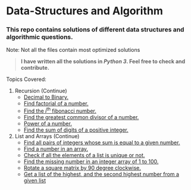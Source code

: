 # Data-Structures and Algorithm

### This repo contains solutions of different data structures and algorithmic questions.
Note: Not all the files contain most optimized solutions

> **I have written all the solutions in _Python 3_. Feel free to check and contribute.**

Topics Covered:

1. Recursion (Continue)
   - [Decimal to Binary.](/Python/Recursion/decimalToBinary.py)
   - [Find factorial of a number.](/Python/Recursion/factorial.py)
   - [Find the *i*<sup>th</sup> fibonacci number.](/Python/Recursion/fibonacci.py)
   - [Find the greatest common divisor of a number.](/Python/Recursion/gcd.py)
   - [Power of a number.](/Python/Recursion/power.py)
   - [Find the sum of digits of a positive integer.](/Python/Recursion/sum_of_digits.py)
2. List and Arrays (Continue)
   - [Find all pairs of integers whose sum is equal to a given number.](/Python/Array/findPairs.py)
   - [Find a number in an array.](/Python/Array/f_number.py)
   - [Check if all the elements of a list is unique or not.](/Python/Array/isUnique.py)
   - [Find the missing number in an integer array of 1 to 100.](/Python/Array/missingNumber.py)
   - [Rotate a square matrix by 90 degree clockwise.](/Python/Array/matrix_rotation.py)
   - [Get a list of the highest, and the second highest number from a given list](/Python/Array/findTwoHighestNumber.py)
